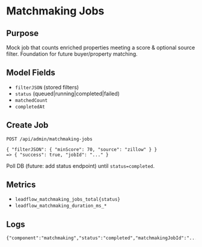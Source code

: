 # Matchmaking Jobs

## Purpose
Mock job that counts enriched properties meeting a score & optional source filter. Foundation for future buyer/property matching.

## Model Fields
- `filterJSON` (stored filters)
- `status` (queued|running|completed|failed)
- `matchedCount`
- `completedAt`

## Create Job
`POST /api/admin/matchmaking-jobs`
```
{ "filterJSON": { "minScore": 70, "source": "zillow" } }
=> { "success": true, "jobId": "..." }
```

Poll DB (future: add status endpoint) until `status=completed`.

## Metrics
- `leadflow_matchmaking_jobs_total{status}`
- `leadflow_matchmaking_duration_ms_*`

## Logs
```
{"component":"matchmaking","status":"completed","matchmakingJobId":"...","matchedCount":42,"durationMs":15}
```
